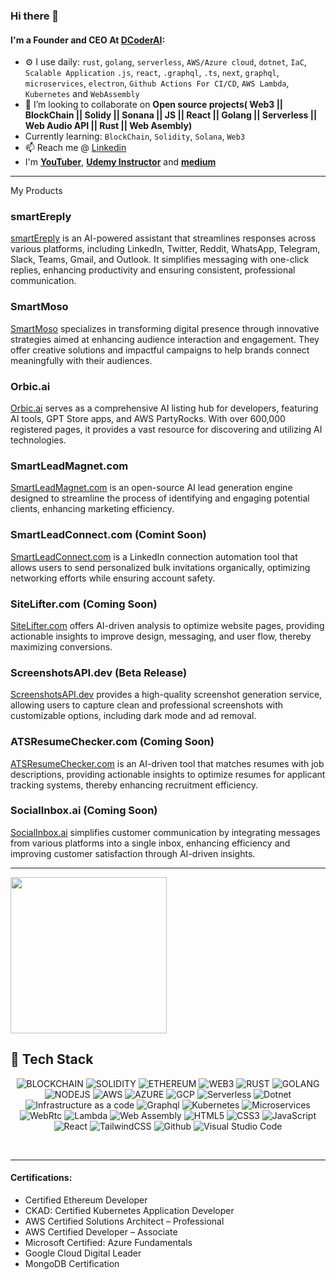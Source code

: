 ### Hi there 👋

#### I'm a Founder and CEO At [**DCoderAI**](https://dcoder.ai/):

- ⚙️ I use daily: `rust`, `golang`, `serverless`, `AWS/Azure cloud`, `dotnet`, `IaC`, `Scalable Application` `.js`, `react`, `.graphql`, `.ts`, `next`, `graphql`, `microservices`, `electron`, `Github Actions For CI/CD`, `AWS Lambda`, `Kubernetes` and `WebAssembly`
- 👯 I’m looking to collaborate on **Open source projects( Web3 || BlockChain || Solidy || Sonana || JS || React || Golang || Serverless || Web Audio API || Rust || Web Asembly)**
- Currently learning: `BlockChain`, `Solidity`, `Solana`, `Web3`
- 📫 Reach me @ [Linkedin](https://www.linkedin.com/in/Durgaprasad-Budhwani/)
- I'm [**YouTuber**](https://www.youtube.com/channel/UCQqzk4nb_oVDkhnWp4miUHw), [**Udemy Instructor**](https://www.udemy.com/user/durgaprasad-budhwani/) and [**medium**](https://medium.com/@durgaprasadbudhwani)

--------------

My Products

### smartEreply

[smartEreply](https://smartereply.com) is an AI-powered assistant that streamlines responses across various platforms, including LinkedIn, Twitter, Reddit, WhatsApp, Telegram, Slack, Teams, Gmail, and Outlook. It simplifies messaging with one-click replies, enhancing productivity and ensuring consistent, professional communication. 

### SmartMoso

[SmartMoso](https://smartmoso.com) specializes in transforming digital presence through innovative strategies aimed at enhancing audience interaction and engagement. They offer creative solutions and impactful campaigns to help brands connect meaningfully with their audiences.

### Orbic.ai

[Orbic.ai](https://orbic.ai) serves as a comprehensive AI listing hub for developers, featuring AI tools, GPT Store apps, and AWS PartyRocks. With over 600,000 registered pages, it provides a vast resource for discovering and utilizing AI technologies.

### SmartLeadMagnet.com

[SmartLeadMagnet.com](https://smartleadmagent.com) is an open-source AI lead generation engine designed to streamline the process of identifying and engaging potential clients, enhancing marketing efficiency.

### SmartLeadConnect.com (Comint Soon)

[SmartLeadConnect.com](https://smartleadconnect.com) is a LinkedIn connection automation tool that allows users to send personalized bulk invitations organically, optimizing networking efforts while ensuring account safety.

### SiteLifter.com (Coming Soon)

[SiteLifter.com](https://sitelifter.com) offers AI-driven analysis to optimize website pages, providing actionable insights to improve design, messaging, and user flow, thereby maximizing conversions.

### ScreenshotsAPI.dev (Beta Release)

[ScreenshotsAPI.dev](https://screenshotsapi.dev) provides a high-quality screenshot generation service, allowing users to capture clean and professional screenshots with customizable options, including dark mode and ad removal.

### ATSResumeChecker.com (Coming Soon)

[ATSResumeChecker.com](https://atsresumechecker.com) is an AI-driven tool that matches resumes with job descriptions, providing actionable insights to optimize resumes for applicant tracking systems, thereby enhancing recruitment efficiency.

### SocialInbox.ai (Coming Soon)

[SocialInbox.ai](https://socialinbox.ai) simplifies customer communication by integrating messages from various platforms into a single inbox, enhancing efficiency and improving customer satisfaction through AI-driven insights.

----------

<img src="https://user-images.githubusercontent.com/993962/162679505-bb93c35d-6d2d-435d-b204-de1ad38c8924.gif" width="250" />

<h2> 🥞 Tech Stack</h2>
<p align="center">
    <img alt="BLOCKCHAIN" src="https://img.shields.io/badge/-blockchain-blue?style=for-the-badge&logo=ethereum"/>
    <img alt="SOLIDITY" src="https://img.shields.io/badge/-solidity-salmon?style=for-the-badge&logo=solidity"/>
    <img alt="ETHEREUM" src="https://img.shields.io/badge/-ethereum-coral?style=for-the-badge&logo=ethereum"/>
    <img alt="WEB3" src="https://img.shields.io/badge/-web3-tomato?style=for-the-badge"/>
    <img alt="RUST" src="https://img.shields.io/badge/-rust-black?style=for-the-badge&logo=rust"/>
    <img alt="GOLANG" src="https://img.shields.io/badge/-golang-white?style=for-the-badge&logo=go"/>
    <img alt="NODEJS" src="https://img.shields.io/badge/-nodejs-yellow?style=for-the-badge"/>
    <img alt="AWS" src="https://img.shields.io/badge/-aws-pink?style=for-the-badge&logo=amazon"/>
    <img alt="AZURE" src="https://img.shields.io/badge/-azure-olive?style=for-the-badge&logo=microsoft"/>
    <img alt="GCP" src="https://img.shields.io/badge/-gcp-plum?style=for-the-badge"/>
    <img alt="Serverless" src="https://img.shields.io/badge/-serverless-purple?style=for-the-badge"/>
    <img alt="Dotnet" src="https://img.shields.io/badge/-dotnet-royalblue?style=for-the-badge"/>
    <img alt="Infrastructure as a code" src="https://img.shields.io/badge/-iac-lightgreen?style=for-the-badge"/>
    <img alt="Graphql" src="https://img.shields.io/badge/-graphql-green?style=for-the-badge"/>
    <img alt="Kubernetes" src="https://img.shields.io/badge/-kubernetes-whitesmoke?style=for-the-badge&logo=kubernetes&logoColor=140200"/>
    <img alt="Microservices" src="https://img.shields.io/badge/-microservices-teal?style=for-the-badge"/>
    <img alt="WebRtc" src="https://img.shields.io/badge/-webrtc-indigo?style=for-the-badge"/>
    <img alt="Lambda" src="https://img.shields.io/badge/-lambda-turquoise?style=for-the-badge"/>
    <img alt="Web Assembly" src="https://img.shields.io/badge/-webassembly-skyblue?style=for-the-badge"/>
    <img alt="HTML5" src="https://img.shields.io/badge/html5-%23fca9ae.svg?style=for-the-badge&logo=html5&logoColor=140200"/>
    <img alt="CSS3" src="https://img.shields.io/badge/css3-%23ffd2ce.svg?style=for-the-badge&logo=css3&logoColor=140200"/>
    <img alt="JavaScript" src="https://img.shields.io/badge/javascript-%23e4626b.svg?style=for-the-badge&logo=javascript&logoColor=%23F7DF1E"/>
    <img alt="React" src="https://img.shields.io/badge/react-%23f2ca61.svg?style=for-the-badge&logo=react&logoColor=%2361DAFB"/>
    <img alt="TailwindCSS" src="https://img.shields.io/badge/tailwind css-%23fca9ae.svg?style=for-the-badge&logo=tailwind-css&logoColor=140200"/>
    <img alt="Github" src="https://img.shields.io/badge/github-%23e4626b.svg?style=for-the-badge&logo=github&logoColor=140200"/>
    <img alt="Visual Studio Code" src="https://img.shields.io/badge/Visual Studio Code-f2ca61.svg?style=for-the-badge&logo=visual-studio-code&logoColor=140200"/>
</p>
<br>

-----

#### Certifications:
- Certified Ethereum Developer
- CKAD: Certified Kubernetes Application Developer
- AWS Certified Solutions Architect – Professional
- AWS Certified Developer – Associate
- Microsoft Certified: Azure Fundamentals
- Google Cloud Digital Leader
- MongoDB Certification

